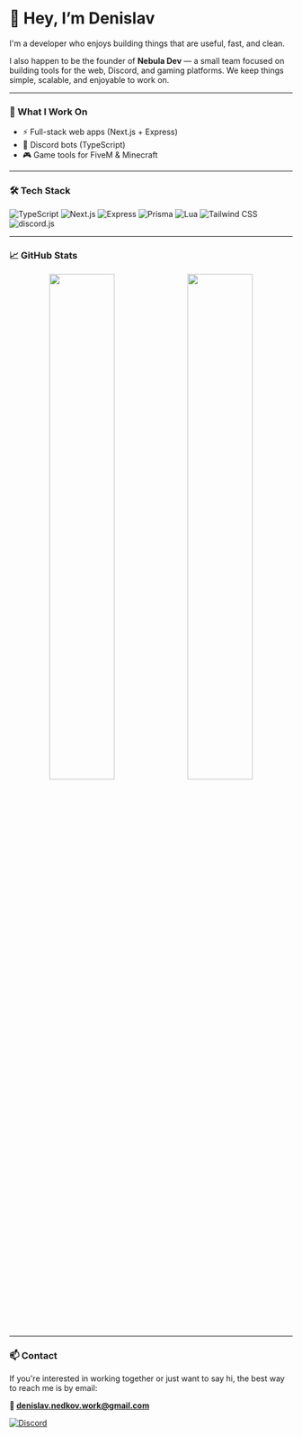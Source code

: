 # 👋 Hey, I’m Denislav

I'm a developer who enjoys building things that are useful, fast, and clean.

I also happen to be the founder of **Nebula Dev** — a small team focused on building tools for the web, Discord, and gaming platforms. We keep things simple, scalable, and enjoyable to work on.

---

### 🧩 What I Work On

- ⚡ Full-stack web apps (Next.js + Express)
- 🤖 Discord bots (TypeScript)
- 🎮 Game tools for FiveM & Minecraft

---

### 🛠 Tech Stack

![TypeScript](https://img.shields.io/badge/TypeScript-%23007ACC.svg?style=flat-square&logo=typescript&logoColor=white)
![Next.js](https://img.shields.io/badge/Next.js-black?style=flat-square&logo=next.js)
![Express](https://img.shields.io/badge/Express-%23404d59.svg?style=flat-square&logo=express&logoColor=white)
![Prisma](https://img.shields.io/badge/Prisma-3982CE?style=flat-square&logo=prisma)
![Lua](https://img.shields.io/badge/Lua-%232C2D72.svg?style=flat-square&logo=lua&logoColor=white)
![Tailwind CSS](https://img.shields.io/badge/Tailwind_CSS-%2338B2AC.svg?style=flat-square&logo=tailwind-css&logoColor=white)
![discord.js](https://img.shields.io/badge/discord.js-%237289DA.svg?style=flat-square&logo=discord&logoColor=white)

---

### 📈 GitHub Stats

<div align="center">
  <img src="https://github-readme-stats-self-six-60.vercel.app/api?username=denislav-nedkov&show_icons=true&theme=tokyonight&hide=issues&count_private=true](https://github-readme-stats-self-six-60.vercel.app/api?username=denislav-nedkov&count_private=true&include_all_commits=true&show_icons=true&theme=tokyonight&hide_border=false" width="48%" />
  <img src="https://nirzak-streak-stats.vercel.app/?user=denislav-nedkov&theme=tokyonight&hide_border=false" width="48%" />
</div>

---

### 📫 Contact

If you're interested in working together or just want to say hi, the best way to reach me is by email:

**📧 denislav.nedkov.work@gmail.com**

[![Discord](https://img.shields.io/badge/Discord-%237289DA.svg?style=flat&logo=discord&logoColor=white)](https://discord.com/invite/x9B3V5Y729)

